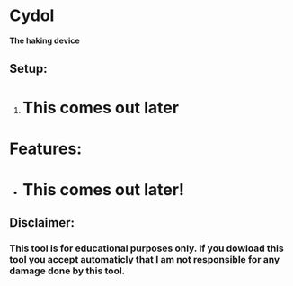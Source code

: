 # Cydol 
**The haking device**
## **Setup:**
1. # This comes out later

# **Features:**
 - # This comes out later!
## **Disclaimer:**
### **This tool is for educational purposes only. If you dowload this tool you accept automaticly that I am not responsible for any damage done by this tool.**
